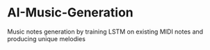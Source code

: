 # AI-Music-Generation
Music notes generation by training LSTM on existing MIDI notes and producing unique melodies
